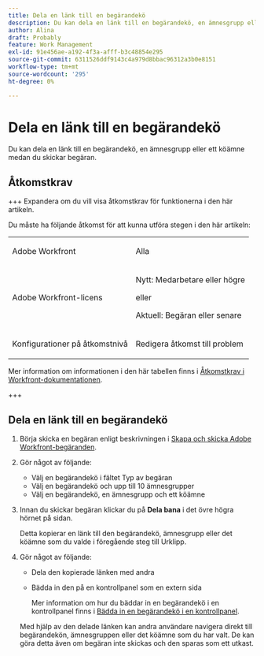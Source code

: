 ```yaml
---
title: Dela en länk till en begärandekö
description: Du kan dela en länk till en begärandekö, en ämnesgrupp eller ett köämne medan du skickar begäran.
author: Alina
draft: Probably
feature: Work Management
exl-id: 91e456ae-a192-4f3a-afff-b3c48854e295
source-git-commit: 6311526ddf9143c4a979d8bbac96312a3b0e8151
workflow-type: tm+mt
source-wordcount: '295'
ht-degree: 0%

---
```


# Dela en länk till en begärandekö

<!--
<p data-mc-conditions="QuicksilverOrClassic.Draft mode">(NOTE: article conditioned for QS only - hard code when linking it from classic, if needed)</p>
-->

Du kan dela en länk till en begärandekö, en ämnesgrupp eller ett köämne medan du skickar begäran.

## Åtkomstkrav

+++ Expandera om du vill visa åtkomstkrav för funktionerna i den här artikeln.

Du måste ha följande åtkomst för att kunna utföra stegen i den här artikeln:

<table style="table-layout:auto"> 
 <col> 
 <col> 
 <tbody> 
  <tr> 
   <td role="rowheader">Adobe Workfront</td> 
   <td> <p>Alla </p> </td> 
  </tr> 
  <tr> 
   <td role="rowheader">Adobe Workfront-licens</td> 
   <td> <p>Nytt: Medarbetare eller högre</p>
   eller
   <p>Aktuell: Begäran eller senare</p>
    </td> 
  </tr> 
  <tr> 
   <td role="rowheader">Konfigurationer på åtkomstnivå</td> 
   <td> <p>Redigera åtkomst till problem</p>  </td> 
  </tr> 
 </tbody> 
</table>

Mer information om informationen i den här tabellen finns i [Åtkomstkrav i Workfront-dokumentationen](/help/quicksilver/administration-and-setup/add-users/access-levels-and-object-permissions/access-level-requirements-in-documentation.md).

+++

## Dela en länk till en begärandekö

1. Börja skicka en begäran enligt beskrivningen i [Skapa och skicka Adobe Workfront-begäranden](../../../manage-work/requests/create-requests/create-submit-requests.md).
1. Gör något av följande:

   * Välj en begärandekö i fältet Typ av begäran
   * Välj en begärandekö och upp till 10 ämnesgrupper
   * Välj en begärandekö, en ämnesgrupp och ett köämne

1. Innan du skickar begäran klickar du på **Dela bana** i det övre högra hörnet på sidan.

   Detta kopierar en länk till den begärandekö, ämnesgrupp eller det köämne som du valde i föregående steg till Urklipp.

   <!--
   <p data-mc-conditions="QuicksilverOrClassic.Draft mode">(NOTE: does this step stay accurate?) </p>
   -->

1. Gör något av följande:

   * Dela den kopierade länken med andra
   * Bädda in den på en kontrollpanel som en extern sida

     Mer information om hur du bäddar in en begärandekö i en kontrollpanel finns i [Bädda in en begärandekö i en kontrollpanel](../../../reports-and-dashboards/dashboards/creating-and-managing-dashboards/embed-request-queue-dashboard.md).

   Med hjälp av den delade länken kan andra användare navigera direkt till begärandekön, ämnesgruppen eller det köämne som du har valt. De kan göra detta även om begäran inte skickas och den sparas som ett utkast.
